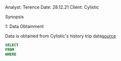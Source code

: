 Analyst: Terence
Date: 28.12.21
Client: Cylistic


Synopsis  


1: Data Obtainment

Data is obtained from Cylistic's history trip data[source](https://divvy-tripdata.s3.amazonaws.com/index.html)


~~~~sql
SELECT
FROM 
WHERE
~~~~
